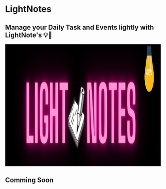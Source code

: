 # LightNotes
## Manage your Daily Task and Events lightly with LightNote's 💡🚀

<p align="center">
  <img width="1584" height="396" src="utils-readme/notes.png">
</p>

## Comming Soon